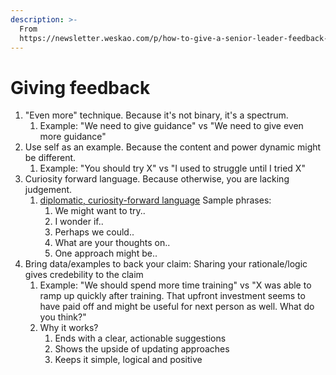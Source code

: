 ```yaml
---
description: >-
  From
  https://newsletter.weskao.com/p/how-to-give-a-senior-leader-feedback-without-getting-fired
---
```


# Giving feedback

1. "Even more" technique. Because it's not binary, it's a spectrum.
   1. Example: "We need to give guidance" vs "We need to give even more guidance"
2. Use self as an example. Because the content and power dynamic might be different.
   1. Example: "You should try X" vs "I used to struggle until I tried X"
3. Curiosity forward language. Because otherwise, you are lacking judgement.
   1. [diplomatic, curiosity-forward language](https://newsletter.weskao.com/p/tone-and-words-use-accurate-language) Sample phrases:
      1. We might want to try..
      2. I wonder if..
      3. Perhaps we could..
      4. What are your thoughts on..
      5. One approach might be..
4. Bring data/examples to back your claim: Sharing your rationale/logic gives credebility to the claim
   1. Example: "We should spend more time training" vs "X was able to ramp up quickly after training. That upfront investment seems to have paid off and might be useful for next person as well. What do you think?"
   2. Why it works?
      1. Ends with a clear, actionable suggestions
      2. Shows the upside of updating approaches
      3. Keeps it simple, logical and positive
